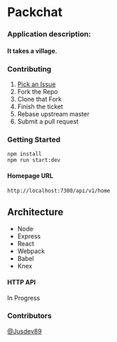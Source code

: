 # Packchat

### Application description:
#### It takes a village.

### Contributing


1. [Pick an Issue](https://github.com/Jusdev89/pack_chat/projects/1)
2. Fork the Repo
3. Clone that Fork
4. Finish the ticket
5. Rebase upstream master
5. Submit a pull request


### Getting Started

```
npm install
npm run start:dev
```

#### Homepage URL
```
http://localhost:7300/api/v1/home
```

## Architecture

- Node
- Express
- React
- Webpack
- Babel
- Knex


#### HTTP API
In Progress

### Contributors
[@Jusdev89](https://github.com/Jusdev89)
